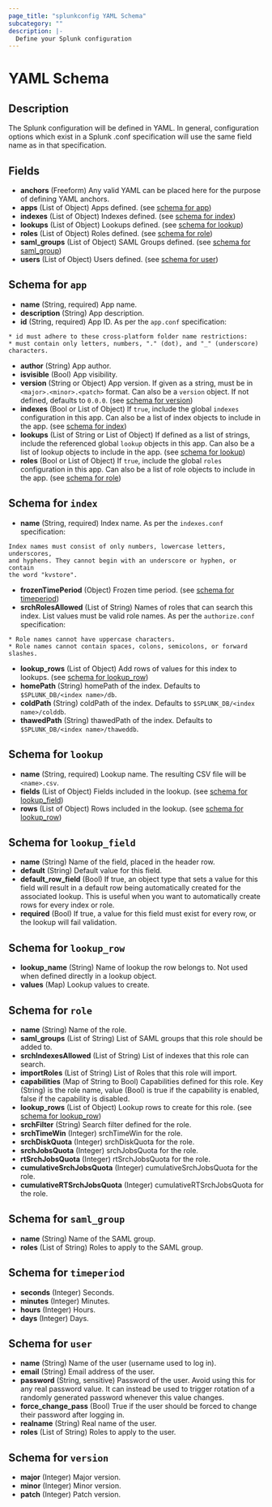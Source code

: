 ```yaml
---
page_title: "splunkconfig YAML Schema"
subcategory: ""
description: |-
  Define your Splunk configuration
---
```


# YAML Schema

## Description

The Splunk configuration will be defined in YAML. In general, configuration options which exist in a Splunk .conf
specification will use the same field name as in that specification.

## Fields

- **anchors** (Freeform) Any valid YAML can be placed here for the purpose of defining YAML anchors.
- **apps** (List of Object) Apps defined. (see [schema for app](#app))
- **indexes** (List of Object) Indexes defined. (see [schema for index](#index))
- **lookups** (List of Object) Lookups defined. (see [schema for lookup](#lookup))
- **roles** (List of Object) Roles defined. (see [schema for role](#role))
- **saml_groups** (List of Object) SAML Groups defined. (see [schema for saml_group](#saml_group))
- **users** (List of Object) Users defined. (see [schema for user](#user))

<a id="app"></a>
## Schema for `app`

- **name** (String, required) App name.
- **description** (String) App description.
- **id** (String, required) App ID. As per the `app.conf` specification:
```
* id must adhere to these cross-platform folder name restrictions:
* must contain only letters, numbers, "." (dot), and "_" (underscore) characters.
```
- **author** (String) App author.
- **isvisible** (Bool) App visibility.
- **version** (String or Object) App version. If given as a string, must be in `<major>.<minor>.<patch>` format.
Can also be a `version` object. If not defined, defaults to `0.0.0`. (see [schema for version](#version))
- **indexes** (Bool or List of Object) If `true`, include the global `indexes` configuration in this app. Can also
be a list of index objects to include in the app. (see [schema for index](#index))
- **lookups** (List of String or List of Object) If defined as a list of strings, include the referenced global
`lookup` objects in this app. Can also be a list of lookup objects to include in the app. (see [schema for lookup](#lookup))
- **roles** (Bool or List of Object) If `true`, include the global `roles` configuration in this app. Can also be a
list of role objects to include in the app. (see [schema for role](#role))

<a id="index"></a>
## Schema for `index`

- **name** (String, required) Index name. As per the `indexes.conf` specification:
```
Index names must consist of only numbers, lowercase letters, underscores,
and hyphens. They cannot begin with an underscore or hyphen, or contain
the word "kvstore".
```
- **frozenTimePeriod** (Object) Frozen time period. (see [schema for timeperiod](#timeperiod))
- **srchRolesAllowed** (List of String) Names of roles that can search this index. List values must be valid role
names. As per the `authorize.conf` specification:
```
* Role names cannot have uppercase characters.
* Role names cannot contain spaces, colons, semicolons, or forward slashes.
```
- **lookup_rows** (List of Object) Add rows of values for this index to lookups. (see [schema for lookup_row](#lookup_row))
- **homePath** (String) homePath of the index. Defaults to `$SPLUNK_DB/<index name>/db`.
- **coldPath** (String) coldPath of the index. Defaults to `$SPLUNK_DB/<index name>/colddb`.
- **thawedPath** (String) thawedPath of the index. Defaults to `$SPLUNK_DB/<index name>/thaweddb`.

<a id="lookup"></a>
## Schema for `lookup`

- **name** (String, required) Lookup name. The resulting CSV file will be `<name>.csv`.
- **fields** (List of Object) Fields included in the lookup. (see [schema for lookup_field](#lookup_field))
- **rows** (List of Object) Rows included in the lookup. (see [schema for lookup_row](#lookup_row))

<a id="lookup_field"></a>
## Schema for `lookup_field`

- **name** (String) Name of the field, placed in the header row.
- **default** (String) Default value for this field.
- **default_row_field** (Bool) If true, an object type that sets a value for this field will result in a default row
being automatically created for the associated lookup. This is useful when you want to automatically create rows for
every index or role.
- **required** (Bool) If true, a value for this field must exist for every row, or the lookup will fail validation.

<a id="lookup_row"></a>
## Schema for `lookup_row`

- **lookup_name** (String) Name of lookup the row belongs to. Not used when defined directly in a lookup object.
- **values** (Map) Lookup values to create.

<a id="role"></a>
## Schema for `role`

- **name** (String) Name of the role.
- **saml_groups** (List of String) List of SAML groups that this role should be added to.
- **srchIndexesAllowed** (List of String) List of indexes that this role can search.
- **importRoles** (List of String) List of Roles that this role will import.
- **capabilities** (Map of String to Bool) Capabilities defined for this role. Key (String) is the role name, value
(Bool) is true if the capability is enabled, false if the capability is disabled.
- **lookup_rows** (List of Object) Lookup rows to create for this role. (see [schema for lookup_row](#lookup_row))
- **srchFilter** (String) Search filter defined for the role.
- **srchTimeWin** (Integer) srchTimeWin for the role.
- **srchDiskQuota** (Integer) srchDiskQuota for the role.
- **srchJobsQuota** (Integer) srchJobsQuota for the role.
- **rtSrchJobsQuota** (Integer) rtSrchJobsQuota for the role.
- **cumulativeSrchJobsQuota** (Integer) cumulativeSrchJobsQuota for the role.
- **cumulativeRTSrchJobsQuota** (Integer) cumulativeRTSrchJobsQuota for the role.

<a id="saml_group"></a>
## Schema for `saml_group`

- **name** (String) Name of the SAML group.
- **roles** (List of String) Roles to apply to the SAML group.

<a id="timeperiod"></a>
## Schema for `timeperiod`

- **seconds** (Integer) Seconds.
- **minutes** (Integer) Minutes.
- **hours** (Integer) Hours.
- **days** (Integer) Days.

<a id="user"></a>
## Schema for `user`

- **name** (String) Name of the user (username used to log in).
- **email** (String) Email address of the user.
- **password** (String, sensitive) Password of the user. Avoid using this for any real password value. It can
instead be used to trigger rotation of a randomly generated password whenever this value changes.
- **force_change_pass** (Bool) True if the user should be forced to change their password after logging in.
- **realname** (String) Real name of the user.
- **roles** (List of String) Roles to apply to the user.

<a id="version"></a>
## Schema for `version`

- **major** (Integer) Major version.
- **minor** (Integer) Minor version.
- **patch** (Integer) Patch version.

